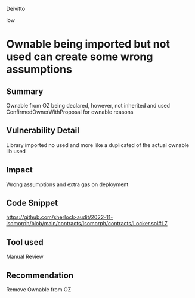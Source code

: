 Deivitto

low

# Ownable being imported but not used can create some wrong assumptions

## Summary
Ownable from OZ being declared, however, not inherited and used ConfirmedOwnerWithProposal for ownable reasons

## Vulnerability Detail
Library imported no used and more like a duplicated of the actual ownable lib used

## Impact
Wrong assumptions and extra gas on deployment

## Code Snippet
https://github.com/sherlock-audit/2022-11-isomorph/blob/main/contracts/Isomorph/contracts/Locker.sol#L7
## Tool used

Manual Review

## Recommendation
Remove Ownable from OZ